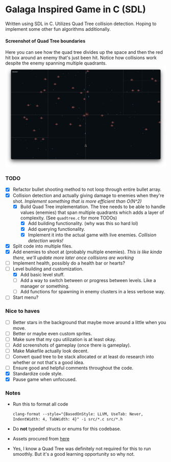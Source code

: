 # Galaga Inspired Game in C (SDL)

Written using SDL in C. Utilizes Quad Tree collision detection. Hoping to implement some other fun algorithms additionally.

#### Screenshot of Quad Tree boundaries

Here you can see how the quad tree divides up the space and then the red hit box around an enemy that's just been hit. Notice how collisions work despite the enemy spanning multiple quadrants.
![Quad Tree](assets/quadtree.png)

### TODO

- [x] Refactor bullet shooting method to not loop through entire bullet array.
- [x] Collision detection and actually giving damage to enemies when they're shot. _Implement something that is more efficient than O(N^2)_
  - [x] Build Quad Tree implementation. The tree needs to be able to handle values (enemies) that span multiple quadrants which adds a layer of complexity. (See `quadtree.c` for more TODOs)
    - [x] Add building functionality. (why was this so hard lol)
    - [x] Add querying functionality.
    - [x] Implement it into the actual game with live enemies. _Collision detection works!_
- [x] Split code into multiple files.
- [x] Add enemies to shoot at (probably multiple enemies). _This is like kinda there, we'll update more later once collisions are working_
- [ ] Implement health, possibly do a health bar or hearts?
- [ ] Level building and customization.
  - [x] Add basic level stuff.
  - [ ] Add a way to switch between or progress between levels. Like a manager or something.
  - [ ] Add functions for spawning in enemy clusters in a less verbose way.
- [ ] Start menu?

### Nice to haves

- [ ] Better stars in the background that maybe move around a little when you move.
- [ ] Better or maybe even custom sprites.
- [ ] Make sure that my cpu utilization is at least okay.
- [ ] Add screenshots of gameplay (once there is gameplay).
- [ ] Make Makefile actually look decent.
- [ ] Convert quad tree to be stack allocated or at least do research into whether or not that's a good idea.
- [ ] Ensure good and helpful comments throughout the code.
- [x] Standardize code style.
- [x] Pause game when unfocused.

### Notes

- Run this to format all code

  ```
  clang-format --style="{BasedOnStyle: LLVM, UseTab: Never, IndentWidth: 4, TabWidth: 4}" -i src/*.c src/*.h
  ```

- Do **not** typedef structs or enums for this codebase.
- Assets procured from [here](https://foozlecc.itch.io/void-fleet-pack-2)
- Yes, I know a Quad Tree was definitely not required for this to run smoothly. But it's a good learning opportunity so why not.
